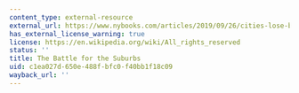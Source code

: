 ```yaml
---
content_type: external-resource
external_url: https://www.nybooks.com/articles/2019/09/26/cities-lose-battle-for-the-suburbs/
has_external_license_warning: true
license: https://en.wikipedia.org/wiki/All_rights_reserved
status: ''
title: The Battle for the Suburbs
uid: c1ea027d-650e-488f-bfc0-f40bb1f18c09
wayback_url: ''
---
```

